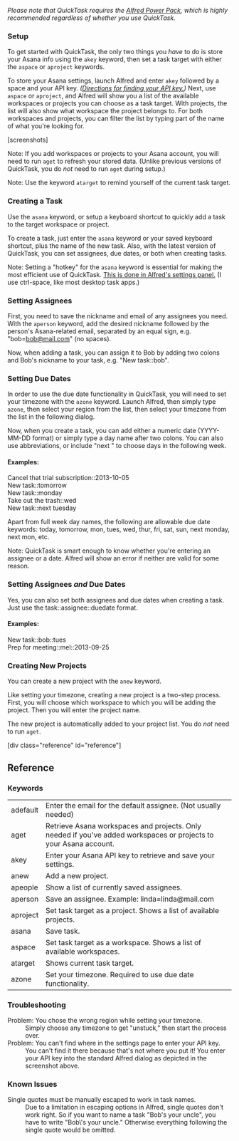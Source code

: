 _Please note that QuickTask requires the [Alfred Power Pack](http://www.alfredapp.com/powerpack/), which is highly recommended regardless of whether you use QuickTask._

### Setup

To get started with QuickTask, the only two things you _have_ to do is store your Asana info using the `akey` keyword, then set a task target with either the `aspace` or `aproject` keywords.

To store your Asana settings, launch Alfred and enter `akey` followed by a space and your API key. _([Directions for finding your API key.](http://developer.asana.com/documentation/#api_keys))_ Next, use `aspace` or `aproject`, and Alfred will show you a list of the available workspaces or projects you can choose as a task target. With projects, the list will also show what workspace the project belongs to. For both workspaces and projects, you can filter the list by typing part of the name of what you're looking for.

[screenshots]

Note: If you add workspaces or projects to your Asana account, you will need to run `aget` to refresh your stored data. (Unlike previous versions of QuickTask, you do _not_ need to run `aget` during setup.)

Note: Use the keyword `atarget` to remind yourself of the current task target.

### Creating a Task

Use the `asana` keyword, or setup a keyboard shortcut to quickly add a task to the target workspace or project.

To create a task, just enter the `asana` keyword or your saved keyboard shortcut, plus the name of the new task. Also, with the latest version of QuickTask, you can set assignees, due dates, or both when creating tasks.

Note: Setting a "hotkey" for the `asana` keyword is essential for making the most efficient use of QuickTask. [This is done in Alfred's settings panel.](http://support.alfredapp.com/workflows:installing#toc3) (I use ctrl-space, like most desktop task apps.)

### Setting Assignees

First, you need to save the nickname and email of any assignees you need. With the `aperson` keyword, add the desired nickname followed by the person's Asana-related email, separated by an equal sign, e.g. "bob=bob@mail.com" (no spaces).

Now, when adding a task, you can assign it to Bob by adding two colons and Bob's nickname to your task, e.g. "New task::bob".

### Setting Due Dates

In order to use the due date functionality in QuickTask, you will need to set your timezone with the `azone` keyword. Launch Alfred, then simply type `azone`, then select your region from the list, then select your timezone from the list in the following dialog.

Now, when you create a task, you can add either a numeric date (YYYY-MM-DD format) or simply type a day name after two colons. You can also use abbreviations, or include "next " to choose days in the following week.

#### Examples:

Cancel that trial subscription::2013-10-05  
New task::tomorrow  
New task::monday  
Take out the trash::wed  
New task::next tuesday

Apart from full week day names, the following are allowable due date keywords: today, tomorrow, mon, tues, wed, thur, fri, sat, sun, next monday, next mon, etc.

Note: QuickTask is smart enough to know whether you're entering an assignee or a date. Alfred will show an error if neither are valid for some reason.

### Setting Assignees _and_ Due Dates

Yes, you can also set both assignees and due dates when creating a task.  
Just use the task::assignee::duedate format.

#### Examples:

New task::bob::tues  
Prep for meeting::mel::2013-09-25

### Creating New Projects

You can create a new project with the `anew` keyword.

Like setting your timezone, creating a new project is a two-step process. First, you will choose which workspace to which you will be adding the project. Then you will enter the project name.

The new project is automatically added to your project list. You do _not_ need to run `aget`.

[div class="reference" id="reference"]

## Reference

### Keywords

<table>

<tbody>

<tr>

<td class="keyword">adefault</td>

<td>Enter the email for the default assignee.  
(Not usually needed)</td>

</tr>

<tr>

<td class="keyword">aget</td>

<td>Retrieve Asana workspaces and projects.  
Only needed if you've added workspaces or projects to your Asana account.</td>

</tr>

<tr>

<td class="keyword">akey</td>

<td>Enter your Asana API key to retrieve and save your settings.</td>

</tr>

<tr>

<td class="keyword">anew</td>

<td>Add a new project.</td>

</tr>

<tr>

<td class="keyword">apeople</td>

<td>Show a list of currently saved assignees.</td>

</tr>

<tr>

<td class="keyword">aperson</td>

<td>Save an assignee.  
Example: linda=linda@mail.com</td>

</tr>

<tr>

<td class="keyword">aproject</td>

<td>Set task target as a project.  
Shows a list of available projects.</td>

</tr>

<tr>

<td class="keyword">asana</td>

<td>Save task.</td>

</tr>

<tr>

<td class="keyword">aspace</td>

<td>Set task target as a workspace.  
Shows a list of available workspaces.</td>

</tr>

<tr>

<td class="keyword">atarget</td>

<td>Shows current task target.</td>

</tr>

<tr>

<td class="keyword">azone</td>

<td>Set your timezone.  
Required to use due date functionality.</td>

</tr>

</tbody>

</table>

### Troubleshooting

<dl>

<dt>Problem: You chose the wrong region while setting your timezone.</dt>

<dd>Simply choose any timezone to get "unstuck," then start the process over.</dd>

<dt>Problem: You can't find where in the settings page to enter your API key.</dt>

<dd>You can't find it there because that's not where you put it! You enter your API key into the standard Alfred dialog as depicted in the screenshot above.</dd>

</dl>

### Known Issues

<dl>

<dt>Single quotes must be manually escaped to work in task names.</dt>

<dd>Due to a limitation in escaping options in Alfred, single quotes don't work right. So if you want to name a task "Bob's your uncle", you have to write "Bob\'s your uncle." Otherwise everything following the single quote would be omitted.</dd>

</dl>
